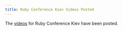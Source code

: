 ```yaml
---
title: Ruby Conference Kiev Videos Posted
---
```


The [videos][] for Ruby Conference Kiev have been posted.

[videos]: https://www.youtube.com/channel/UCta6DZsM9WgyT8U_9W7s0JA

